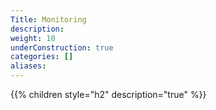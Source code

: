 ```yaml
---
Title: Monitoring
description:
weight: 10
underConstruction: true
categories: []
aliases:
---
```


{{% children style="h2" description="true" %}}
